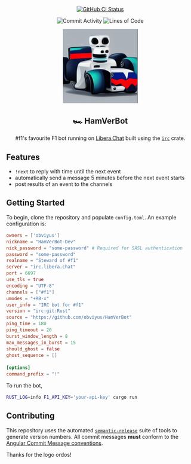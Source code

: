 <p align="center">
  <a href="https://github.com/obviyus/HamVerBot/actions/workflows/build.yml"><img alt="GitHub CI Status" src="https://github.com/obviyus/HamVerBot/actions/workflows/build.yml/badge.svg"></a>
</p>

<p align="center">
    <img src="https://img.shields.io/github/commit-activity/m/obviyus/HamVerBot" alt="Commit Activity">
    <img src="https://img.shields.io/tokei/lines/github/obviyus/HamVerBot" alt="Lines of Code" />
</p>

<p align="center"><img src="assets/logo.png" width="200px"/></p>

<h2 align="center">🏎️ HamVerBot</h2>

<p align="center">#f1's favourite F1 bot running on <a href="https://libera.chat">Libera.Chat</a> built using the <a href="https://crates.io/crates/irc"><code>irc</code></a> crate.</p>

## Features

- `!next` to reply with time until the next event
- automatically send a message 5 minutes before the next event starts
- post results of an event to the channels

## Getting Started

To begin, clone the repository and populate `config.toml`. An example configuration is:

```toml
owners = ['obviyus']
nickname = "HamVerBot-Dev"
nick_password = "some-password" # Required for SASL authentication
password = "some-password"
realname = "Steward of #f1"
server = "irc.libera.chat"
port = 6697
use_tls = true
encoding = "UTF-8"
channels = ["#f1"]
umodes = "+RB-x"
user_info = "IRC bot for #f1"
version = "irc:git:Rust"
source = "https://github.com/obviyus/HamVerBot"
ping_time = 180
ping_timeout = 20
burst_window_length = 8
max_messages_in_burst = 15
should_ghost = false
ghost_sequence = []

[options]
command_prefix = "!"
```

To run the bot,

```bash
RUST_LOG=info F1_API_KEY='your-api-key' cargo run
```

## Contributing

This repository uses the automated [`semantic-release`](https://github.com/semantic-release/semantic-release) suite of tools to generate version numbers. All commit messages **must** conform to the [Angular Commit Message conventions](https://github.com/angular/angular/blob/master/CONTRIBUTING.md#-commit-message-format).

Thanks for the logo ordos!
